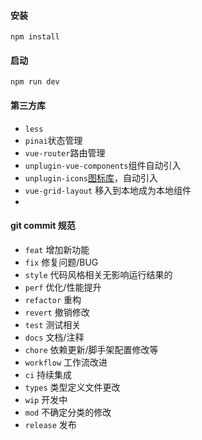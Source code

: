 #### 安装
```
npm install 
```

#### 启动
```
npm run dev
```


#### 第三方库

* `less`
* `pinai`状态管理
* `vue-router`路由管理
* `unplugin-vue-components`组件自动引入
* `unplugin-icons`[图标库](https://icones.js.org/)，自动引入 
* `vue-grid-layout` 移入到本地成为本地组件
* 
#### git commit 规范

- `feat` 增加新功能
- `fix` 修复问题/BUG
- `style` 代码风格相关无影响运行结果的
- `perf` 优化/性能提升
- `refactor` 重构
- `revert` 撤销修改
- `test` 测试相关
- `docs` 文档/注释
- `chore` 依赖更新/脚手架配置修改等
- `workflow` 工作流改进
- `ci` 持续集成
- `types` 类型定义文件更改
- `wip` 开发中
- `mod` 不确定分类的修改
- `release` 发布
